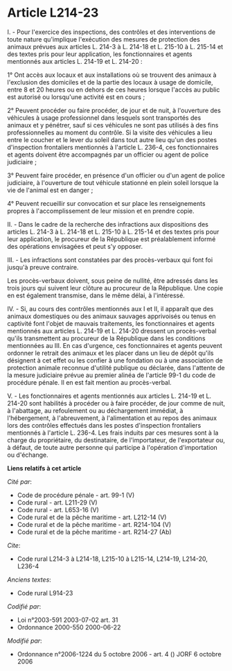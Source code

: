 # Article L214-23

I. - Pour l'exercice des inspections, des contrôles et des interventions de toute nature qu'implique l'exécution des mesures
de protection des animaux prévues aux articles L. 214-3 à L. 214-18 et L. 215-10 à L. 215-14 et des textes pris pour leur
application, les fonctionnaires et agents mentionnés aux articles L. 214-19 et L. 214-20 :

1° Ont accès aux locaux et aux installations où se trouvent des animaux à l'exclusion des domiciles et de la partie des
locaux à usage de domicile, entre 8 et 20 heures ou en dehors de ces heures lorsque l'accès au public est autorisé ou
lorsqu'une activité est en cours ;

2° Peuvent procéder ou faire procéder, de jour et de nuit, à l'ouverture des véhicules à usage professionnel dans lesquels
sont transportés des animaux et y pénétrer, sauf si ces véhicules ne sont pas utilisés à des fins professionnelles au moment
du contrôle. Si la visite des véhicules a lieu entre le coucher et le lever du soleil dans tout autre lieu qu'un des postes
d'inspection frontaliers mentionnés à l'article L. 236-4, ces fonctionnaires et agents doivent être accompagnés par un
officier ou agent de police judiciaire ;

3° Peuvent faire procéder, en présence d'un officier ou d'un agent de police judiciaire, à l'ouverture de tout véhicule
stationné en plein soleil lorsque la vie de l'animal est en danger ;

4° Peuvent recueillir sur convocation et sur place les renseignements propres à l'accomplissement de leur mission et en
prendre copie.

II. - Dans le cadre de la recherche des infractions aux dispositions des articles L. 214-3 à L. 214-18 et L. 215-10 à L.
215-14 et des textes pris pour leur application, le procureur de la République est préalablement informé des opérations
envisagées et peut s'y opposer.

III. - Les infractions sont constatées par des procès-verbaux qui font foi jusqu'à preuve contraire.

Les procès-verbaux doivent, sous peine de nullité, être adressés dans les trois jours qui suivent leur clôture au procureur
de la République. Une copie en est également transmise, dans le même délai, à l'intéressé.

IV. - Si, au cours des contrôles mentionnés aux I et II, il apparaît que des animaux domestiques ou des animaux sauvages
apprivoisés ou tenus en captivité font l'objet de mauvais traitements, les fonctionnaires et agents mentionnés aux articles
L. 214-19 et L. 214-20 dressent un procès-verbal qu'ils transmettent au procureur de la République dans les conditions
mentionnées au III. En cas d'urgence, ces fonctionnaires et agents peuvent ordonner le retrait des animaux et les placer dans
un lieu de dépôt qu'ils désignent à cet effet ou les confier à une fondation ou à une association de protection animale
reconnue d'utilité publique ou déclarée, dans l'attente de la mesure judiciaire prévue au premier alinéa de l'article 99-1 du
code de procédure pénale. Il en est fait mention au procès-verbal.

V. - Les fonctionnaires et agents mentionnés aux articles L. 214-19 et L. 214-20 sont habilités à procéder ou à faire
procéder, de jour comme de nuit, à l'abattage, au refoulement ou au déchargement immédiat, à l'hébergement, à l'abreuvement,
à l'alimentation et au repos des animaux lors des contrôles effectués dans les postes d'inspection frontaliers mentionnés à
l'article L. 236-4. Les frais induits par ces mesures sont à la charge du propriétaire, du destinataire, de l'importateur, de
l'exportateur ou, à défaut, de toute autre personne qui participe à l'opération d'importation ou d'échange.

**Liens relatifs à cet article**

_Cité par_:

  - Code de procédure pénale - art. 99-1 (V)
  - Code rural - art. L211-29 (V)
  - Code rural - art. L653-16 (V)
  - Code rural et de la pêche maritime - art. L212-14 (V)
  - Code rural et de la pêche maritime - art. R214-104 (V)
  - Code rural et de la pêche maritime - art. R214-27 (Ab)

_Cite_:

  - Code rural L214-3 à L214-18, L215-10 à L215-14, L214-19, L214-20, L236-4

_Anciens textes_:

  - Code rural L914-23

_Codifié par_:

  - Loi n°2003-591 2003-07-02 art. 31
  - Ordonnance 2000-550 2000-06-22

_Modifié par_:

  - Ordonnance n°2006-1224 du 5 octobre 2006 - art. 4 () JORF 6 octobre 2006

